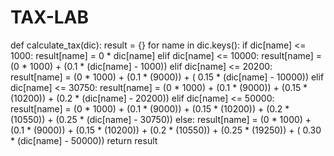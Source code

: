 # TAX-LAB
def calculate_tax(dic):
    result = {}
    for name in dic.keys():
       if dic[name] <= 1000:
          result[name] = 0 * dic[name]
       elif dic[name] <= 10000:
          result[name] = (0 * 1000) + (0.1 * (dic[name] - 1000))
       elif dic[name] <= 20200:
          result[name] = (0 * 1000) + (0.1 * (9000)) + ( 0.15 * (dic[name] - 10000))
       elif dic[name] <= 30750:
          result[name] = (0 * 1000) + (0.1 * (9000)) + (0.15 * (10200)) + (0.2 * (dic[name] - 20200))
       elif dic[name] <= 50000:
          result[name] = (0 * 1000) + (0.1 * (9000)) + (0.15 * (10200)) + (0.2 * (10550)) + (0.25 * (dic[name] - 30750))
       else:
          result[name] = (0 * 1000) + (0.1 * (9000)) + (0.15 * (10200)) + (0.2 * (10550)) + (0.25 * (19250)) + ( 0.30 * (dic[name] - 50000))
    return result
